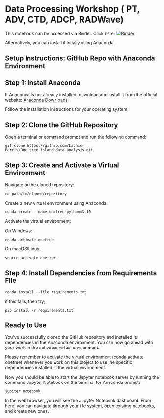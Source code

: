 
# Data Processing Workshop ( PT, ADV, CTD, ADCP, RADWave)

This notebook can be accessed via Binder. Click here: [![Binder](https://mybinder.org/badge_logo.svg)](https://mybinder.org/v2/gh/Lachie-Perris/OTI_DFAT_Tutorials_2024.git/HEAD)

Alternatively, you can install it locally using Anaconda.

## Setup Instructions: GitHub Repo with Anaconda Environment

## Step 1: Install Anaconda

If Anaconda is not already installed, download and install it from the official website: [Anaconda Downloads](https://www.anaconda.com/products/distribution)

Follow the installation instructions for your operating system.

## Step 2: Clone the GitHub Repository

Open a terminal or command prompt and run the following command:

    git clone https://github.com/Lachie-Perris/One_tree_island_data_analysis.git

## Step 3: Create and Activate a Virtual Environment

Navigate to the cloned repository:

    cd path/to/cloned/repository

Create a new virtual environment using Anaconda:

    conda create --name onetree python=3.10

Activate the virtual environment:

  On Windows:
  
    conda activate onetree
    
  On macOS/Linux:
  
    source activate onetree

## Step 4: Install Dependencies from Requirements File

    conda install --file requirements.txt
if this fails, then try;

    pip install -r requirements.txt

## Ready to Use
You've successfully cloned the GitHub repository and installed its dependencies in the Anaconda environment. You can now go ahead with your work in the activated virtual environment.

Please remember to activate the virtual environment (conda activate onetree) whenever you work on this project to use the specific dependencies installed in the virtual environment.

Now you should be able to start the Jupyter notebook server by running the command Jupyter Notebook on the terminal for Anaconda prompt:
  
    jupiter notebook 

In the web browser, you will see the Jupyter Notebook dashboard. From here, you can navigate through your file system, open existing notebooks, and create new ones.


